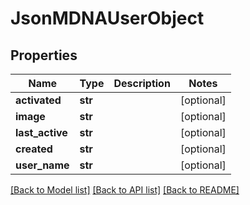 # JsonMDNAUserObject


## Properties
Name | Type | Description | Notes
------------ | ------------- | ------------- | -------------
**activated** | **str** |  | [optional] 
**image** | **str** |  | [optional] 
**last_active** | **str** |  | [optional] 
**created** | **str** |  | [optional] 
**user_name** | **str** |  | [optional] 

[[Back to Model list]](../README.md#documentation-for-models) [[Back to API list]](../README.md#documentation-for-api-endpoints) [[Back to README]](../README.md)


